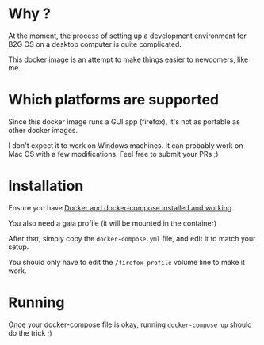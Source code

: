 # Why ?

At the moment, the process of setting up a development environment for B2G OS on a desktop computer is quite complicated.

This docker image is an attempt to make things easier to newcomers, like me.

# Which platforms are supported

Since this docker image runs a GUI app (firefox), it's not as portable as other docker images.

I don't expect it to work on Windows machines. It can probably work on Mac OS with a few modifications. Feel free to submit your PRs ;)

# Installation

Ensure you have [Docker and docker-compose installed and working](https://docs.docker.com/compose/install/).

You also need a gaia profile (it will be mounted in the container)

After that, simply copy the `docker-compose.yml` file, and edit it to match your setup.

You should only have to edit the `/firefox-profile` volume line to make it work.

# Running

Once your docker-compose file is okay, running `docker-compose up` should do the trick ;)

